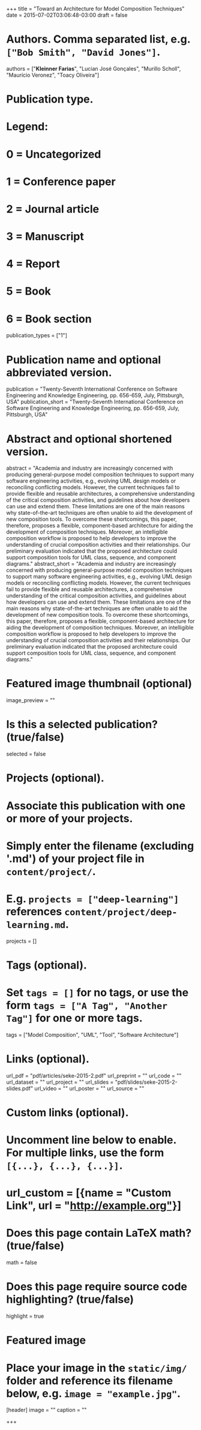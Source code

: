 +++
title = "Toward an Architecture for Model Composition Techniques"
date = 2015-07-02T03:06:48-03:00
draft = false

# Authors. Comma separated list, e.g. `["Bob Smith", "David Jones"]`.
authors = ["**Kleinner Farias**", "Lucian José Gonçales", "Murillo Scholl", "Maurício Veronez", "Toacy Oliveira"]

# Publication type.
# Legend:
# 0 = Uncategorized
# 1 = Conference paper
# 2 = Journal article
# 3 = Manuscript
# 4 = Report
# 5 = Book
# 6 = Book section
publication_types = ["1"]

# Publication name and optional abbreviated version.
publication = "Twenty-Seventh International Conference on Software Engineering and Knowledge Engineering, pp. 656-659, July, Pittsburgh, USA"
publication_short = "Twenty-Seventh International Conference on Software Engineering and Knowledge Engineering, pp. 656-659, July, Pittsburgh, USA"

# Abstract and optional shortened version.
abstract = "Academia and industry are increasingly concerned with producing general-purpose model composition techniques to support many software engineering activities, e.g., evolving UML design models or reconciling conflicting models. However, the current techniques fail to provide flexible and reusable architectures, a comprehensive understanding of the critical composition activities, and guidelines about how developers can use and extend them. These limitations are one of the main reasons why state-of-the-art techniques are often unable to aid the development of new composition tools. To overcome these shortcomings, this paper, therefore, proposes a flexible, component-based architecture for aiding the development of composition techniques. Moreover, an intelligible composition workflow is proposed to help developers to improve the understanding of crucial composition activities and their relationships. Our preliminary evaluation indicated that the proposed architecture could support composition tools for UML class, sequence, and component diagrams."
abstract_short = "Academia and industry are increasingly concerned with producing general-purpose model composition techniques to support many software engineering activities, e.g., evolving UML design models or reconciling conflicting models. However, the current techniques fail to provide flexible and reusable architectures, a comprehensive understanding of the critical composition activities, and guidelines about how developers can use and extend them. These limitations are one of the main reasons why state-of-the-art techniques are often unable to aid the development of new composition tools. To overcome these shortcomings, this paper, therefore, proposes a flexible, component-based architecture for aiding the development of composition techniques. Moreover, an intelligible composition workflow is proposed to help developers to improve the understanding of crucial composition activities and their relationships. Our preliminary evaluation indicated that the proposed architecture could support composition tools for UML class, sequence, and component diagrams."

# Featured image thumbnail (optional)
image_preview = ""

# Is this a selected publication? (true/false)
selected = false

# Projects (optional).
#   Associate this publication with one or more of your projects.
#   Simply enter the filename (excluding '.md') of your project file in `content/project/`.
#   E.g. `projects = ["deep-learning"]` references `content/project/deep-learning.md`.
projects = []

# Tags (optional).
#   Set `tags = []` for no tags, or use the form `tags = ["A Tag", "Another Tag"]` for one or more tags.
tags = ["Model Composition", "UML", "Tool", "Software Architecture"]

# Links (optional).
url_pdf = "pdf/articles/seke-2015-2.pdf"
url_preprint = ""
url_code = ""
url_dataset = ""
url_project = ""
url_slides = "pdf/slides/seke-2015-2-slides.pdf"
url_video = ""
url_poster = ""
url_source = ""

# Custom links (optional).
#   Uncomment line below to enable. For multiple links, use the form `[{...}, {...}, {...}]`.
# url_custom = [{name = "Custom Link", url = "http://example.org"}]

# Does this page contain LaTeX math? (true/false)
math = false

# Does this page require source code highlighting? (true/false)
highlight = true

# Featured image
# Place your image in the `static/img/` folder and reference its filename below, e.g. `image = "example.jpg"`.
[header]
image = ""
caption = ""

+++
